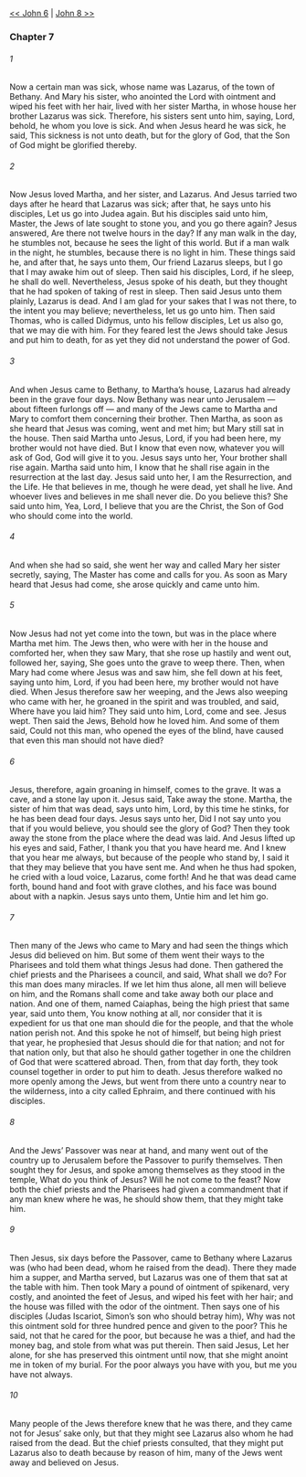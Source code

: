 [<< John 6](John%206)  |  [John 8 >>](John%208)

### Chapter 7
###### 1
Now a certain man was sick, whose name was Lazarus, of the town of Bethany. And Mary his sister, who anointed the Lord with ointment and wiped his feet with her hair, lived with her sister Martha, in whose house her brother Lazarus was sick. Therefore, his sisters sent unto him, saying, Lord, behold, he whom you love is sick. And when Jesus heard he was sick, he said, This sickness is not unto death, but for the glory of God, that the Son of God might be glorified thereby.

###### 2
Now Jesus loved Martha, and her sister, and Lazarus. And Jesus tarried two days after he heard that Lazarus was sick; after that, he says unto his disciples, Let us go into Judea again. But his disciples said unto him, Master, the Jews of late sought to stone you, and you go there again? Jesus answered, Are there not twelve hours in the day? If any man walk in the day, he stumbles not, because he sees the light of this world. But if a man walk in the night, he stumbles, because there is no light in him. These things said he, and after that, he says unto them, Our friend Lazarus sleeps, but I go that I may awake him out of sleep. Then said his disciples, Lord, if he sleep, he shall do well. Nevertheless, Jesus spoke of his death, but they thought that he had spoken of taking of rest in sleep. Then said Jesus unto them plainly, Lazarus is dead. And I am glad for your sakes that I was not there, to the intent you may believe; nevertheless, let us go unto him. Then said Thomas, who is called Didymus, unto his fellow disciples, Let us also go, that we may die with him. For they feared lest the Jews should take Jesus and put him to death, for as yet they did not understand the power of God.

###### 3
And when Jesus came to Bethany, to Martha’s house, Lazarus had already been in the grave four days. Now Bethany was near unto Jerusalem — about fifteen furlongs off — and many of the Jews came to Martha and Mary to comfort them concerning their brother. Then Martha, as soon as she heard that Jesus was coming, went and met him; but Mary still sat in the house. Then said Martha unto Jesus, Lord, if you had been here, my brother would not have died. But I know that even now, whatever you will ask of God, God will give it to you. Jesus says unto her, Your brother shall rise again. Martha said unto him, I know that he shall rise again in the resurrection at the last day. Jesus said unto her, I am the Resurrection, and the Life. He that believes in me, though he were dead, yet shall he live. And whoever lives and believes in me shall never die. Do you believe this? She said unto him, Yea, Lord, I believe that you are the Christ, the Son of God who should come into the world.

###### 4
And when she had so said, she went her way and called Mary her sister secretly, saying, The Master has come and calls for you. As soon as Mary heard that Jesus had come, she arose quickly and came unto him.

###### 5
Now Jesus had not yet come into the town, but was in the place where Martha met him. The Jews then, who were with her in the house and comforted her, when they saw Mary, that she rose up hastily and went out, followed her, saying, She goes unto the grave to weep there. Then, when Mary had come where Jesus was and saw him, she fell down at his feet, saying unto him, Lord, if you had been here, my brother would not have died. When Jesus therefore saw her weeping, and the Jews also weeping who came with her, he groaned in the spirit and was troubled, and said, Where have you laid him? They said unto him, Lord, come and see. Jesus wept. Then said the Jews, Behold how he loved him. And some of them said, Could not this man, who opened the eyes of the blind, have caused that even this man should not have died?

###### 6
Jesus, therefore, again groaning in himself, comes to the grave. It was a cave, and a stone lay upon it. Jesus said, Take away the stone. Martha, the sister of him that was dead, says unto him, Lord, by this time he stinks, for he has been dead four days. Jesus says unto her, Did I not say unto you that if you would believe, you should see the glory of God? Then they took away the stone from the place where the dead was laid. And Jesus lifted up his eyes and said, Father, I thank you that you have heard me. And I knew that you hear me always, but because of the people who stand by, I said it that they may believe that you have sent me. And when he thus had spoken, he cried with a loud voice, Lazarus, come forth! And he that was dead came forth, bound hand and foot with grave clothes, and his face was bound about with a napkin. Jesus says unto them, Untie him and let him go.

###### 7
Then many of the Jews who came to Mary and had seen the things which Jesus did believed on him. But some of them went their ways to the Pharisees and told them what things Jesus had done. Then gathered the chief priests and the Pharisees a council, and said, What shall we do? For this man does many miracles. If we let him thus alone, all men will believe on him, and the Romans shall come and take away both our place and nation. And one of them, named Caiaphas, being the high priest that same year, said unto them, You know nothing at all, nor consider that it is expedient for us that one man should die for the people, and that the whole nation perish not. And this spoke he not of himself, but being high priest that year, he prophesied that Jesus should die for that nation; and not for that nation only, but that also he should gather together in one the children of God that were scattered abroad. Then, from that day forth, they took counsel together in order to put him to death. Jesus therefore walked no more openly among the Jews, but went from there unto a country near to the wilderness, into a city called Ephraim, and there continued with his disciples.

###### 8
And the Jews’ Passover was near at hand, and many went out of the country up to Jerusalem before the Passover to purify themselves. Then sought they for Jesus, and spoke among themselves as they stood in the temple, What do you think of Jesus? Will he not come to the feast? Now both the chief priests and the Pharisees had given a commandment that if any man knew where he was, he should show them, that they might take him.

###### 9
Then Jesus, six days before the Passover, came to Bethany where Lazarus was (who had been dead, whom he raised from the dead). There they made him a supper, and Martha served, but Lazarus was one of them that sat at the table with him. Then took Mary a pound of ointment of spikenard, very costly, and anointed the feet of Jesus, and wiped his feet with her hair; and the house was filled with the odor of the ointment. Then says one of his disciples (Judas Iscariot, Simon’s son who should betray him), Why was not this ointment sold for three hundred pence and given to the poor? This he said, not that he cared for the poor, but because he was a thief, and had the money bag, and stole from what was put therein. Then said Jesus, Let her alone, for she has preserved this ointment until now, that she might anoint me in token of my burial. For the poor always you have with you, but me you have not always.

###### 10
Many people of the Jews therefore knew that he was there, and they came not for Jesus’ sake only, but that they might see Lazarus also whom he had raised from the dead. But the chief priests consulted, that they might put Lazarus also to death because by reason of him, many of the Jews went away and believed on Jesus.
